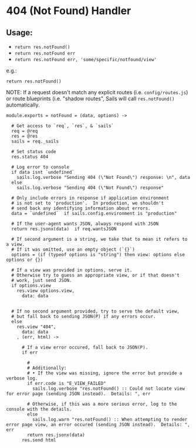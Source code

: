 
404 (Not Found) Handler
=======================

Usage:
------
+ `return res.notFound()`
+ `return res.notFound err`
+ `return res.notFound err, 'some/specific/notfound/view'`

e.g.:
```
return res.notFound()
```

NOTE:
If a request doesn't match any explicit routes (i.e. `config/routes.js`)
or route blueprints (i.e. "shadow routes", Sails will call `res.notFound()`
automatically.


    module.exports = notFound = (data, options) ->

      # Get access to `req`, `res`, & `sails`
      req = @req
      res = @res
      sails = req._sails

      # Set status code
      res.status 404

      # Log error to console
      if data isnt `undefined`
        sails.log.verbose "Sending 404 (\"Not Found\") response: \n", data
      else
        sails.log.verbose "Sending 404 (\"Not Found\") response"

      # Only include errors in response if application environment
      # is not set to 'production'.  In production, we shouldn't
      # send back any identifying information about errors.
      data = `undefined`  if sails.config.environment is "production"

      # If the user-agent wants JSON, always respond with JSON
      return res.jsonx(data)  if req.wantsJSON

      # If second argument is a string, we take that to mean it refers to a view.
      # If it was omitted, use an empty object (`{}`)
      options = (if (typeof options is "string") then view: options else options or {})

      # If a view was provided in options, serve it.
      # Otherwise try to guess an appropriate view, or if that doesn't
      # work, just send JSON.
      if options.view
        res.view options.view,
          data: data


      # If no second argument provided, try to serve the default view,
      # but fall back to sending JSON(P) if any errors occur.
      else
        res.view "404",
          data: data
        , (err, html) ->

          # If a view error occured, fall back to JSON(P).
          if err

            #
            # Additionally:
            # • If the view was missing, ignore the error but provide a verbose log.
            if err.code is "E_VIEW_FAILED"
              sails.log.verbose "res.notFound() :: Could not locate view for error page (sending JSON instead).  Details: ", err

            # Otherwise, if this was a more serious error, log to the console with the details.
            else
              sails.log.warn "res.notFound() :: When attempting to render error page view, an error occured (sending JSON instead).  Details: ", err
            return res.jsonx(data)
          res.send html

